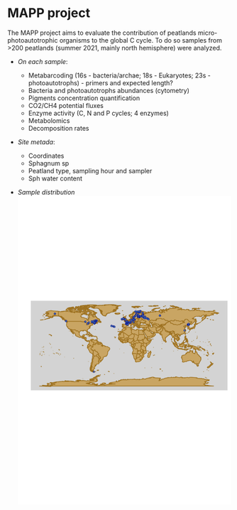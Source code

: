 # MAPP project

The MAPP project aims to evaluate the contribution of peatlands micro-photoautotrophic organisms to the global C cycle.
To do so samples from >200 peatlands (summer 2021, mainly north hemisphere) were analyzed.

 - *On each sample*:
    * Metabarcoding (16s - bacteria/archae; 18s - Eukaryotes; 23s - photoautotrophs) - primers and expected length?
    * Bacteria and photoautotrophs abundances (cytometry)
    * Pigments concentration quantification
    * CO2/CH4 potential fluxes
    * Enzyme activity (C, N and P cycles; 4 enzymes)
    * Metabolomics
    * Decomposition rates
    
 - *Site metada*:
    * Coordinates
    * Sphagnum sp
    * Peatland type, sampling hour and sampler
    * Sph water content

- *Sample distribution*
![Sample distribution](sample_map.png)

